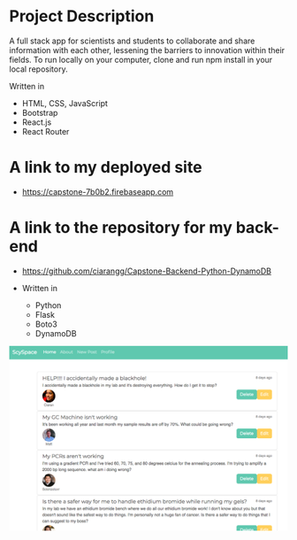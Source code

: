 # Project Description

A full stack app for scientists and students to collaborate
and share information with each other, lessening the
barriers to innovation within their fields. To run locally on your computer, clone and run npm install in your local repository. 

Written in
- HTML, CSS, JavaScript
- Bootstrap
- React.js
- React Router

# A link to my deployed site

- https://capstone-7b0b2.firebaseapp.com

# A link to the repository for my back-end

- https://github.com/ciarangg/Capstone-Backend-Python-DynamoDB 

- Written in 
    * Python
    * Flask 
    * Boto3
    * DynamoDB 


![Image description](./homepagepic.png)